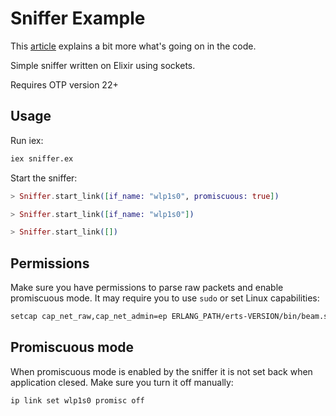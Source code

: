 # Sniffer Example

This [article](https://dev.to/michael_kasianov/packet-sniffer-in-elixir-1hg) explains a bit more what's going on in the code.

Simple sniffer written on Elixir using sockets.

Requires OTP version 22+

## Usage

Run iex:

```bash
iex sniffer.ex
```

Start the sniffer:

```elixir
> Sniffer.start_link([if_name: "wlp1s0", promiscuous: true])

> Sniffer.start_link([if_name: "wlp1s0"])

> Sniffer.start_link([])
```

## Permissions
Make sure you have permissions to parse raw packets and enable promiscuous mode.
It may require you to use `sudo` or set Linux capabilities:

```bash
setcap cap_net_raw,cap_net_admin=ep ERLANG_PATH/erts-VERSION/bin/beam.smp
```

## Promiscuous mode
When promiscuous mode is enabled by the sniffer it is not set back when application clesed. Make sure you turn it off manually:
```bash
ip link set wlp1s0 promisc off
```
